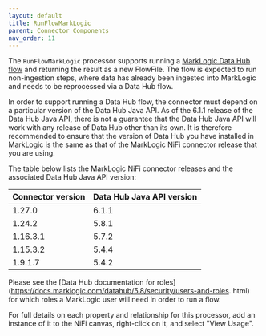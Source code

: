```yaml
---
layout: default
title: RunFlowMarkLogic
parent: Connector Components
nav_order: 11
---
```


The `RunFlowMarkLogic` processor supports running a 
[MarkLogic Data Hub flow](https://docs.marklogic.com/datahub/5.8/flows/about-flows.html) and returning the result as 
a new FlowFile. The flow is expected to run non-ingestion steps, where data has already been ingested into MarkLogic 
and needs to be reprocessed via a Data Hub flow. 

In order to support running a Data Hub flow, the connector must depend on a particular version of the Data Hub Java 
API. As of the 6.1.1 release of the Data Hub Java API, there is not a guarantee that the Data Hub Java API will work 
with any release of Data Hub other than its own. It is therefore recommended to ensure that the version of Data Hub 
you have installed in MarkLogic is the same as that of the MarkLogic NiFi connector release that you are using. 

The table below lists the MarkLogic NiFi connector releases and the associated Data Hub Java API version:

| Connector version | Data Hub Java API version |
| --- | --- |
| 1.27.0 | 6.1.1 |
| 1.24.2 | 5.8.1 |
| 1.16.3.1 | 5.7.2 |
| 1.15.3.2 | 5.4.4 |
| 1.9.1.7 | 5.4.2 |

Please see the [Data Hub documentation for roles](https://docs.marklogic.com/datahub/5.8/security/users-and-roles.
html) for which roles a MarkLogic user will need in order to run a flow.

For full details on each property and relationship for this processor, add an instance of it to the NiFi canvas,
right-click on it, and select "View Usage".
